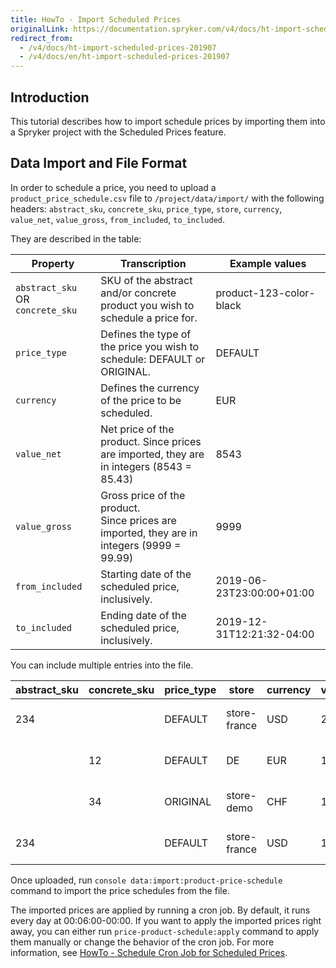 ```yaml
---
title: HowTo - Import Scheduled Prices
originalLink: https://documentation.spryker.com/v4/docs/ht-import-scheduled-prices-201907
redirect_from:
  - /v4/docs/ht-import-scheduled-prices-201907
  - /v4/docs/en/ht-import-scheduled-prices-201907
---
```


## Introduction

This tutorial describes how to import schedule prices by importing them into a Spryker project with the Scheduled Prices feature.

## Data Import and File Format

In order to schedule a price, you need to upload a `product_price_schedule.csv` file to `/project/data/import/` with the following headers: `abstract_sku`, `concrete_sku`, `price_type`, `store`, `currency`, `value_net`, `value_gross`, `from_included`, `to_included`.

They are described in the table:

| Property | Transcription | Example values |
| --- | --- | --- |
| `abstract_sku` OR `concrete_sku` | SKU of the abstract and/or concrete product you wish to schedule a price for. | product-123-color-black |
| `price_type` | Defines the type of the price you wish to schedule: DEFAULT or ORIGINAL. | DEFAULT |
| `currency` | Defines the currency of the price to be scheduled. | EUR |
| `value_net` | Net price of the product. Since prices are imported, they are in integers (8543 = 85.43) | 8543 |
| `value_gross` | Gross price of the product.</br> Since prices are imported, they are in integers (9999 = 99.99) | 9999 |
| `from_included` | Starting date of the scheduled price, inclusively. | 2019-06-23T23:00:00+01:00 |
| `to_included` | Ending date of the scheduled price, inclusively. | 2019-12-31T12:21:32-04:00 |

You can include multiple entries into the file. 

| abstract_sku | concrete_sku | price_type | store | currency | value_net | value_gross | from_included | to_included |
| --- | --- | --- | --- | --- | --- | --- | --- | --- |
| 234 |   | DEFAULT | store-france | USD | 20012 | 30065 | 2019-03-01T04:24:16-03:00 | 2019-05-21T14:30:16-02:00 |
|   | 12 | DEFAULT | DE | EUR | 170 | 180 | 2019-03-01T04:24:16-03:00 | 2019-05-21T14:30:16-02:00 |
|  | 34 | ORIGINAL | store-demo | CHF | 1521 | 467 | 2019-03-01T04:24:16-03:00 | 2019-12-08T17:45:23-20:00 |
| 234 |  | DEFAULT | store-france | USD | 19000 | 21033 | 2019-05-21T14:31:16-02:00 | 2019-06-10T14:30:16-02:00 |

Once uploaded, run `console data:import:product-price-schedule` command to import the price schedules from the file.

The imported prices are applied by running a cron job. By default, it runs every day at 00:06:00-00:00. If you want to apply the imported prices right away, you can either run `price-product-schedule:apply` command to apply them manually or change the behavior of the cron job. For more information, see [HowTo - Schedule Cron Job for Scheduled Prices](/docs/scos/dev/tutorials/202001.0/howtos/feature-howtos/ht-schedule-cro).
